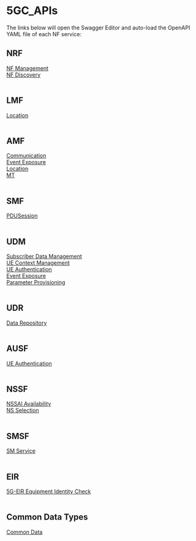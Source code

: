# 5GC_APIs

The links below will open the Swagger Editor and auto-load the OpenAPI YAML file of each NF service:

## NRF
<a href="https://editor.swagger.io/?url=https://raw.githubusercontent.com/jdegre/5GC_APIs/master/TS29510_Nnrf_NFManagement.yaml">NF Management</a><br>
<a href="https://editor.swagger.io/?url=https://raw.githubusercontent.com/jdegre/5GC_APIs/master/TS29510_Nnrf_NFDiscovery.yaml">NF Discovery</a><br>
<br>
## LMF
<a href="https://editor.swagger.io/?url=https://raw.githubusercontent.com/jdegre/5GC_APIs/master/TS29572_Nlmf_Location.yaml">Location</a><br>
<br>
## AMF
<a href="https://editor.swagger.io/?url=https://raw.githubusercontent.com/jdegre/5GC_APIs/master/TS29518_Namf_Communication.yaml">Communication</a><br>
<a href="https://editor.swagger.io/?url=https://raw.githubusercontent.com/jdegre/5GC_APIs/master/TS29518_Namf_EventExposure.yaml">Event Exposure</a><br>
<a href="http://editor.swagger.io/?url=https://raw.githubusercontent.com/jdegre/5GC_APIs/master/TS29518_Namf_Location.yaml">Location</a><br>
<a href="http://editor.swagger.io/?url=https://raw.githubusercontent.com/jdegre/5GC_APIs/master/TS29518_Namf_MT.yaml">MT</a><br>
<br>
## SMF
<a href="http://editor.swagger.io/?url=https://raw.githubusercontent.com/jdegre/5GC_APIs/master/TS29502_Nsmf_PDUSession.yaml">PDUSession</a><br>
<br>
## UDM
<a href="http://editor.swagger.io/?url=https://raw.githubusercontent.com/jdegre/5GC_APIs/master/TS29503_Nudm_SDM.yaml">Subscriber Data Management</a><br>
<a href="http://editor.swagger.io/?url=https://raw.githubusercontent.com/jdegre/5GC_APIs/master/TS29503_Nudm_UECM.yaml">UE Context Management</a><br>
<a href="http://editor.swagger.io/?url=https://raw.githubusercontent.com/jdegre/5GC_APIs/master/TS29503_Nudm_UEAU.yaml">UE Authentication</a><br>
<a href="http://editor.swagger.io/?url=https://raw.githubusercontent.com/jdegre/5GC_APIs/master/TS29503_Nudm_EE.yaml">Event Exposure</a><br>
<a href="http://editor.swagger.io/?url=https://raw.githubusercontent.com/jdegre/5GC_APIs/master/TS29503_Nudm_PP.yaml">Parameter Provisioning</a><br>
<br>
## UDR
<a href="http://editor.swagger.io/?url=https://raw.githubusercontent.com/jdegre/5GC_APIs/master/TS29505_Nudr_DataRepository.yaml">Data Repository</a><br>
<br>
## AUSF
<a href="http://editor.swagger.io/?url=https://raw.githubusercontent.com/jdegre/5GC_APIs/master/TS29509_Nausf_UEAuthentication.yaml">UE Authentication</a><br>
<br>
## NSSF
<a href="http://editor.swagger.io/?url=https://raw.githubusercontent.com/jdegre/5GC_APIs/master/TS29531_Nnssf_NSSAIAvailability.yaml">NSSAI Availability</a><br>
<a href="http://editor.swagger.io/?url=https://raw.githubusercontent.com/jdegre/5GC_APIs/master/TS29531_Nnssf_NSSelection.yaml">NS Selection</a><br>
<br>
## SMSF
<a href="http://editor.swagger.io/?url=https://raw.githubusercontent.com/jdegre/5GC_APIs/master/TS29540_Nsmsf_SMService.yaml">SM Service</a><br>
<br>
## EIR
<a href="http://editor.swagger.io/?url=https://raw.githubusercontent.com/jdegre/5GC_APIs/master/TS29511_N5g-eir_EquipmentIdentityCheck.yaml">5G-EIR Equipment Identity Check</a><br>
<br>
## Common Data Types
<a href="http://editor.swagger.io/?url=https://raw.githubusercontent.com/jdegre/5GC_APIs/master/TS29571_CommonData.yaml">Common Data</a><br>

